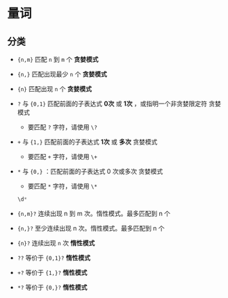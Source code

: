 # 量词

## 分类

+ `{n,m}` 匹配 `n` 到 `m` 个  **贪婪模式**

+ `{n,}` 匹配出现最少 `n` 个  **贪婪模式**

+ `{n}` 匹配出现 `n` 个  **贪婪模式**

+ `?` 与 `{0,1}` 匹配前面的子表达式 **0次** 或 **1次** ，或指明一个非贪婪限定符 贪婪模式

  + 要匹配 `?` 字符，请使用 `\?`

+ `+` 与 `{1,}` 匹配前面的子表达式 **1次** 或 **多次** 贪婪模式

  + 要匹配 `+` 字符，请使用 `\+`

+ `*` 与 `{0,}` ：匹配前面的子表达式 0 次或多次 贪婪模式

  + 要匹配 `*` 字符，请使用 `\*`

  ```js
  \d*
  ```

+ `{n,m}?` 连续出现 n 到 m 次。惰性模式。最多匹配到 n 个

+ `{n,}?` 至少连续出现 n 次。惰性模式。最多匹配到 n 个

+ `{n}?` 连续出现 `n` 次 **惰性模式**

+ `??` 等价于 `{0,1}?` **惰性模式**

+ `+?` 等价于 `{1,}?` **惰性模式**

+ `*?` 等价于 `{0,}?` **惰性模式**

